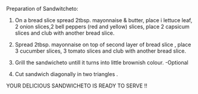 Preparation of Sandwitcheto:

1. On a bread slice spread 2tbsp. mayonnaise & butter, place i lettuce leaf, 2 onion slices,2 bell peppers (red and yellow) slices, place 2 capsicum slices and club with another bread slice.

2. Spread 2tbsp. mayonnaise on top of second layer of bread slice , place 3 cucumber slices, 3 tomato slices and club with another bread slice.

3. Grill the sandwicheto untill it turns into little brownish colour.                       -Optional

4. Cut sandwich diagonally in two triangles . 

YOUR DELICIOUS SANDWICHETO IS READY TO SERVE !!
